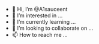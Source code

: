 - 👋 Hi, I’m @A1sauceent
- 👀 I’m interested in ...
- 🌱 I’m currently learning ...
- 💞️ I’m looking to collaborate on ...
- 📫 How to reach me ...

<!---
A1sauceent/A1sauceent is a ✨ special ✨ repository because its `README.md` (this file) appears on your GitHub profile.
You can click the Preview link to take a look at your changes.
--->
